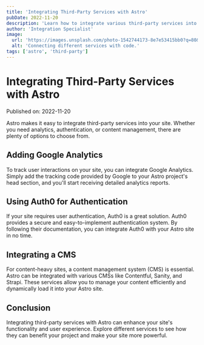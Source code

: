 ```yaml
---
title: 'Integrating Third-Party Services with Astro'
pubDate: 2022-11-20
description: 'Learn how to integrate various third-party services into your Astro site.'
author: 'Integration Specialist'
image:
  url: 'https://images.unsplash.com/photo-1542744173-8e7e53415bb0?q=80&w=2074&auto=format&fit=crop&ixlib=rb-4.0.3&ixid=M3wxMjA3fDB8MHxwaG90by1wYWdlfHx8fGVufDB8fHx8fA%3D%3D'
  alt: 'Connecting different services with code.'
tags: ['astro', 'third-party']
---
```


# Integrating Third-Party Services with Astro

Published on: 2022-11-20

Astro makes it easy to integrate third-party services into your site. Whether you need analytics, authentication, or content management, there are plenty of options to choose from.

## Adding Google Analytics

To track user interactions on your site, you can integrate Google Analytics. Simply add the tracking code provided by Google to your Astro project's head section, and you'll start receiving detailed analytics reports.

## Using Auth0 for Authentication

If your site requires user authentication, Auth0 is a great solution. Auth0 provides a secure and easy-to-implement authentication system. By following their documentation, you can integrate Auth0 with your Astro site in no time.

## Integrating a CMS

For content-heavy sites, a content management system (CMS) is essential. Astro can be integrated with various CMSs like Contentful, Sanity, and Strapi. These services allow you to manage your content efficiently and dynamically load it into your Astro site.

## Conclusion

Integrating third-party services with Astro can enhance your site's functionality and user experience. Explore different services to see how they can benefit your project and make your site more powerful.
